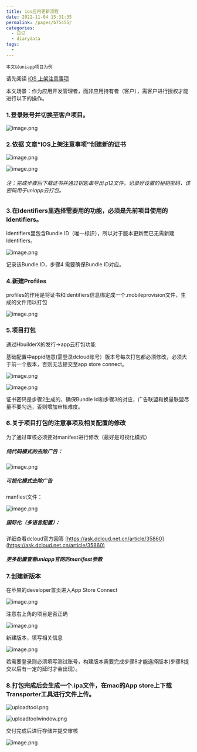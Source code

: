 ```yaml
---
title: ios应用更新流程
date: 2022-11-04 15:31:35
permalink: /pages/b75455/
categories:
  - 日记
  - diarydata
tags:
  - 
---
```


```
本文以uniapp项目为例

```

请先阅读  [iOS 上架注意事项](http://atkb.antto.cn/article/506/show)

本文场景：作为应用开发管理者，而非应用持有者（客户），需客户进行授权才能进行以下的操作。

### 1.登录账号并切换至客户项目。[](http://atkb.antto.cn/article/713/show#1-%E7%99%BB%E5%BD%95%E8%B4%A6%E5%8F%B7%E5%B9%B6%E5%88%87%E6%8D%A2%E8%87%B3%E5%AE%A2%E6%88%B7%E9%A1%B9%E7%9B%AE-)

![image.png](http://atkb.antto.cn/storage/uploads/ocJ9Q1LRoeCkYduHlLeFS3gVAPNs3wrnoPPms8Z0.png)

### 2.依据 文章“IOS上架注意事项”创建新的证书[](http://atkb.antto.cn/article/713/show#2-%E4%BE%9D%E6%8D%AE-%E6%96%87%E7%AB%A0-IOS%E4%B8%8A%E6%9E%B6%E6%B3%A8%E6%84%8F%E4%BA%8B%E9%A1%B9-%E5%88%9B%E5%BB%BA%E6%96%B0%E7%9A%84%E8%AF%81%E4%B9%A6)

![image.png](http://atkb.antto.cn/storage/uploads/GU1agHqgAlzrRrX51cAmYQzPMhrVS7il4rLu2THr.png)

![image.png](http://atkb.antto.cn/storage/uploads/bT9rmKucnOY3XQtUPAjmCtV2S797umhoHQM9iqrl.png)

###### 注：完成步骤后下载证书并通过钥匙串导出.p12文件，记录好设置的秘钥密码，该密码用于uniapp云打包。[](http://atkb.antto.cn/article/713/show#%E6%B3%A8-%E5%AE%8C%E6%88%90%E6%AD%A5%E9%AA%A4%E5%90%8E%E4%B8%8B%E8%BD%BD%E8%AF%81%E4%B9%A6%E5%B9%B6%E9%80%9A%E8%BF%87%E9%92%A5%E5%8C%99%E4%B8%B2%E5%AF%BC%E5%87%BA-p12%E6%96%87%E4%BB%B6-%E8%AE%B0%E5%BD%95%E5%A5%BD%E8%AE%BE%E7%BD%AE%E7%9A%84%E7%A7%98%E9%92%A5%E5%AF%86%E7%A0%81-%E8%AF%A5%E5%AF%86%E7%A0%81%E7%94%A8%E4%BA%8Euniapp%E4%BA%91%E6%89%93%E5%8C%85-)

### 3.在Identifiers里选择需要用的功能，必须是先前项目使用的Identifiers。[](http://atkb.antto.cn/article/713/show#3-%E5%9C%A8Identifiers%E9%87%8C%E9%80%89%E6%8B%A9%E9%9C%80%E8%A6%81%E7%94%A8%E7%9A%84%E5%8A%9F%E8%83%BD-%E5%BF%85%E9%A1%BB%E6%98%AF%E5%85%88%E5%89%8D%E9%A1%B9%E7%9B%AE%E4%BD%BF%E7%94%A8%E7%9A%84Identifiers-)

Identifiers里包含Bundle ID（唯一标识），所以对于版本更新而已无需新建Identifiers。

![image.png](http://atkb.antto.cn/storage/uploads/kSNaSoPLuHMZ7yidTagGjrKj1thvnTzFJMAuccOK.png)

记录该Bundle ID，步骤4 需要确保Bundle ID对应。

### 4.新建Profiles[](http://atkb.antto.cn/article/713/show#4-%E6%96%B0%E5%BB%BAProfiles)

profiles的作用是将证书和Identifiers信息绑定成一个.mobileprovision文件，生成的文件用以打包

![image.png](http://atkb.antto.cn/storage/uploads/lFcUYvw6qPorAluujFXYA4sRvOU7nEfXJKp0j6Oc.png)

### 5.项目打包[](http://atkb.antto.cn/article/713/show#5-%E9%A1%B9%E7%9B%AE%E6%89%93%E5%8C%85)

通过HbuilderX的发行->app云打包功能

基础配置中appid随意(需登录dcloud账号）版本号每次打包都必须修改，必须大于前一个版本，否则无法提交至app store connect。

![image.png](http://atkb.antto.cn/storage/uploads/ifQ8WeDl9QdjJWsQS8tV2iAlMiE5sJonk3XiHmum.png)

![image.png](http://atkb.antto.cn/storage/uploads/DJFvW3ayqVbx92TtJPfQZd7UvCLa8LMpUzIa9tpe.png)

证书密码是步骤2生成的，确保Bundle Id和步骤3的对应，广告联盟和换量联盟尽量不要勾选，否则增加审核难度。

### 6.关于项目打包的注意事项及相关配置的修改[](http://atkb.antto.cn/article/713/show#6-%E5%85%B3%E4%BA%8E%E9%A1%B9%E7%9B%AE%E6%89%93%E5%8C%85%E7%9A%84%E6%B3%A8%E6%84%8F%E4%BA%8B%E9%A1%B9%E5%8F%8A%E7%9B%B8%E5%85%B3%E9%85%8D%E7%BD%AE%E7%9A%84%E4%BF%AE%E6%94%B9)

为了通过审核必须要对manifest进行修改（最好是可视化模式）

##### 纯代码模式的去除广告：[](http://atkb.antto.cn/article/713/show#%E7%BA%AF%E4%BB%A3%E7%A0%81%E6%A8%A1%E5%BC%8F%E7%9A%84%E5%8E%BB%E9%99%A4%E5%B9%BF%E5%91%8A-)

![image.png](http://atkb.antto.cn/storage/uploads/O6RihTZssML48Z9eMWZvxPMFxuvPH3jGJCZxeprF.png)

##### 可视化模式去除广告[](http://atkb.antto.cn/article/713/show#%E5%8F%AF%E8%A7%86%E5%8C%96%E6%A8%A1%E5%BC%8F%E5%8E%BB%E9%99%A4%E5%B9%BF%E5%91%8A)

manfiest文件：

![image.png](http://atkb.antto.cn/storage/uploads/SjJX7SpA1lSuWTAOlEmzoGMKNCBULghRjASOdUB7.png)

##### 国际化（多语言配置）：[](http://atkb.antto.cn/article/713/show#%E5%9B%BD%E9%99%85%E5%8C%96-%E5%A4%9A%E8%AF%AD%E8%A8%80%E9%85%8D%E7%BD%AE--)

详细查看dcloud官方回答  [https://ask.dcloud.net.cn/article/35860](https://ask.dcloud.net.cn/article/35860)

##### 更多配置查看uniapp官网的manifest参数[](http://atkb.antto.cn/article/713/show#%E6%9B%B4%E5%A4%9A%E9%85%8D%E7%BD%AE%E6%9F%A5%E7%9C%8Buniapp%E5%AE%98%E7%BD%91%E7%9A%84manifest%E5%8F%82%E6%95%B0)

### 7.创建新版本[](http://atkb.antto.cn/article/713/show#7-%E5%88%9B%E5%BB%BA%E6%96%B0%E7%89%88%E6%9C%AC)

在苹果的developer首页进入App Store Connect

![image.png](http://atkb.antto.cn/storage/uploads/zlPd0PUv7wNOj80FDGcai7YzQWZ9raofe1bZrOew.png)

注意右上角的项目是否正确

![image.png](http://atkb.antto.cn/storage/uploads/8ez8XSa47R897SPNZac6qO4vJ3uQml73zxCfAV1R.png)

新建版本，填写相关信息

![image.png](http://atkb.antto.cn/storage/uploads/DVHf9DxmxFo6SYKVy2VNVKKMNtdI8aVengvFcVJd.png)

若需要登录则必须填写测试账号，构建版本需要完成步骤8才能选择版本(步骤8提交以后有一定的延时才会出现）。

### 8.打包完成后会生成一个.ipa文件，在mac的App store上下载Transporter工具进行文件上传。[](http://atkb.antto.cn/article/713/show#8-%E6%89%93%E5%8C%85%E5%AE%8C%E6%88%90%E5%90%8E%E4%BC%9A%E7%94%9F%E6%88%90%E4%B8%80%E4%B8%AA-ipa%E6%96%87%E4%BB%B6-%E5%9C%A8mac%E7%9A%84App-store%E4%B8%8A%E4%B8%8B%E8%BD%BDTransporter%E5%B7%A5%E5%85%B7%E8%BF%9B%E8%A1%8C%E6%96%87%E4%BB%B6%E4%B8%8A%E4%BC%A0-)

![uploadtool.png](http://atkb.antto.cn/storage/uploads/PjgwscUrgekC8ERBogw6VY1OW0uqwG2wjnNQ6mMe.png)

![uploadtoolwindow.png](http://atkb.antto.cn/storage/uploads/FoGYxqdiQ9vmrzwurnGFOJsG3HymtKAwMt59ZeJh.png)

交付完成后进行存储并提交审核

![image.png](http://atkb.antto.cn/storage/uploads/KN0G7yBWGpn77xQBQI2HZswL3xdKoT9OTqxZVF4O.png)

